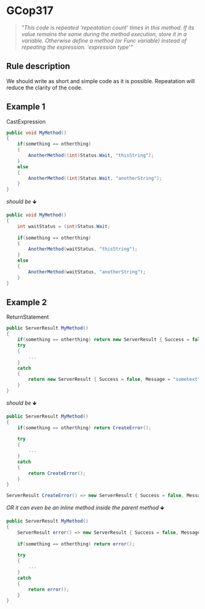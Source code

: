 ﻿# GCop317

> *"This code is repeated 'repeatation count' times in this method. If its value remains the same during the method execution, store it in a variable. Otherwise define a method (or Func<T> variable) instead of repeating the expression. 'expression type'"*


## Rule description
We should write as short and simple code as it is possible. Repeatation will reduce the clarity of the code.

## Example 1
CastExpression
```csharp
public void MyMethod()
{
    if(something == otherthing)
    {
        AnotherMethod((int)Status.Wait, "thisString");
    }
    else 
    {
        AnotherMethod((int)Status.Wait, "anotherString");
    }
}
```
*should be* 🡻

```csharp
public void MyMethod()
{
    int waitStatus = (int)Status.Wait;
    
    if(something == otherthing)
    {
        AnotherMethod(waitStatus, "thisString");
    }
    else 
    {
        AnotherMethod(waitStatus, "anotherString");
    }
}
```

## Example 2
ReturnStatement
```csharp
public ServerResult MyMethod()
{
    if(something == otherthing) return new ServerResult { Success = false, Message = "sometext" };
    try
    {
        ...
    } 
    catch
    {
        return new ServerResult { Success = false, Message = "sometext" };
    }
}
```
*should be* 🡻

```csharp
public ServerResult MyMethod()
{
    if(something == otherthing) return CreateError();
    
    try
    {
        ...
    } 
    catch
    {
        return CreateError();
    }
}

ServerResult CreateError() => new ServerResult { Success = false, Message = "sometext" };
```

*OR it can even be an inline method inside the parent method* 🡻

```csharp
public ServerResult MyMethod()
{
    ServerResult error() => new ServerResult { Success = false, Message = "sometext" };
    
    if(something == otherthing) return error();
    
    try
    {
        ...
    } 
    catch
    {
        return error();
    }
}


```
